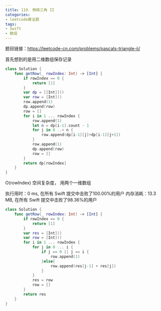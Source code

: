 ```yaml
---
title: 119. 杨辉三角 II
categories:
- leetcode算法题
tags:
- Swift
- 数组
--- 
```


题目链接：https://leetcode-cn.com/problems/pascals-triangle-ii/

首先想到的是用二维数组保存记录

``` swift
class Solution {
    func getRow(_ rowIndex: Int) -> [Int] {
        if rowIndex == 0 {
            return [1]
        }
        var dp = [[Int]]()
        var row = [Int]()
        row.append(1)
        dp.append(row)
        row = []
        for i in 1 ... rowIndex {
            row.append(1)
            let n = dp[i-1].count - 1
            for j in 0 ..< n {
                row.append(dp[i-1][j]+dp[i-1][j+1])
            }
            row.append(1)
            dp.append(row)
            row = []
        }
        return dp[rowIndex]
    }
}
```

O(rowIndex) 空间复杂度， 用两个一维数组

执行用时：0 ms, 在所有 Swift 提交中击败了100.00%的用户
内存消耗：13.3 MB, 在所有 Swift 提交中击败了98.36%的用户

``` swift
class Solution {
    func getRow(_ rowIndex: Int) -> [Int] {
        if rowIndex == 0 {
            return [1]
        }
        var res = [Int]()
        var row = [Int]()
        for i in 1 ... rowIndex {
            for j in 0 ... i {
                if j == 0 || j == i {
                    row.append(1)
                }else{
                    row.append(res[j-1] + res[j])
                }
            }
            res = row
            row = []
        }
        return res
    }
}
```